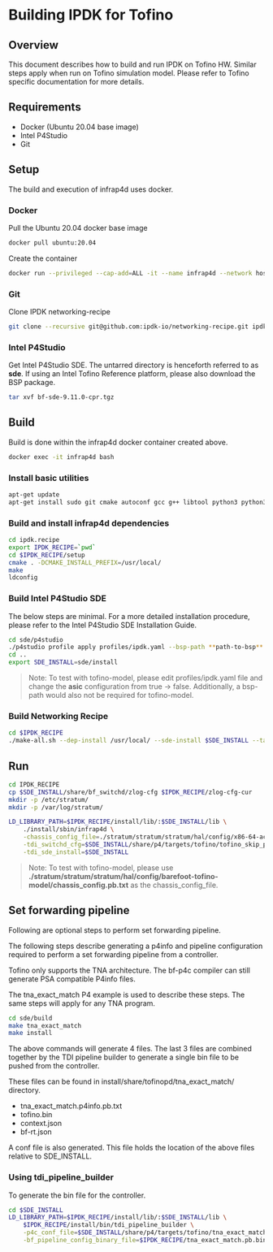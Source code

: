 # Building IPDK for Tofino

## Overview

This document describes how to build and run IPDK on Tofino HW. Similar steps apply when run on Tofino simulation model. Please refer to Tofino specific documentation for more details.

## Requirements

- Docker (Ubuntu 20.04 base image)
- Intel P4Studio
- Git

## Setup

The build and execution of infrap4d uses docker.

### Docker

Pull the Ubuntu 20.04 docker base image

```bash
docker pull ubuntu:20.04
```

Create the container

```bash
docker run --privileged --cap-add=ALL -it --name infrap4d --network host -d ubuntu:20.04 /bin/bash
```

### Git

Clone IPDK networking-recipe

```bash
git clone --recursive git@github.com:ipdk-io/networking-recipe.git ipdk.recipe
```

### Intel P4Studio

Get Intel P4Studio SDE. The untarred directory is henceforth referred to as **sde**. If using an Intel Tofino Reference platform, please also download the BSP package.

```bash
tar xvf bf-sde-9.11.0-cpr.tgz
```

## Build

Build is done within the infrap4d docker container created above.

```bash
docker exec -it infrap4d bash
```

### Install basic utilities

```bash
apt-get update
apt-get install sudo git cmake autoconf gcc g++ libtool python3 python3-dev python3-distutils iproute2 libssl-dev
```

### Build and install infrap4d dependencies

```bash
cd ipdk.recipe
export IPDK_RECIPE=`pwd`
cd $IPDK_RECIPE/setup
cmake . -DCMAKE_INSTALL_PREFIX=/usr/local/
make
ldconfig
```

### Build Intel P4Studio SDE

The below steps are minimal. For a more detailed installation procedure, please refer to the Intel P4Studio SDE Installation Guide.

```bash
cd sde/p4studio
./p4studio profile apply profiles/ipdk.yaml --bsp-path **path-to-bsp**
cd ..
export SDE_INSTALL=sde/install
```

> Note: To test with tofino-model, please edit profiles/ipdk.yaml file and change the **asic** configuration from true -> false. Additionally, a bsp-path would also not be required for tofino-model.

### Build Networking Recipe

```bash
cd $IPDK_RECIPE
./make-all.sh --dep-install /usr/local/ --sde-install $SDE_INSTALL --target=tofino
```

## Run

```bash
cd IPDK_RECIPE
cp $SDE_INSTALL/share/bf_switchd/zlog-cfg $IPDK_RECIPE/zlog-cfg-cur
mkdir -p /etc/stratum/
mkdir -p /var/log/stratum/

LD_LIBRARY_PATH=$IPDK_RECIPE/install/lib/:$SDE_INSTALL/lib \
    ./install/sbin/infrap4d \
    -chassis_config_file=./stratum/stratum/stratum/hal/config/x86-64-accton-wedge100bf-32x-r0/chassis_config.pb.txt \
    -tdi_switchd_cfg=$SDE_INSTALL/share/p4/targets/tofino/tofino_skip_p4.conf \
    -tdi_sde_install=$SDE_INSTALL
```

> Note: To test with tofino-model, please use **./stratum/stratum/stratum/hal/config/barefoot-tofino-model/chassis_config.pb.txt** as the chassis_config_file.

## Set forwarding pipeline

Following are optional steps to perform set forwarding pipeline.

The following steps describe generating a p4info and pipeline configuration required to perform a set forwarding pipeline from a controller.

Tofino only supports the TNA architecture. The bf-p4c compiler can still generate PSA compatible P4info files.

The tna_exact_match P4 example is used to describe these steps. The same steps will apply for any TNA program.

```bash
cd sde/build
make tna_exact_match
make install
```

The above commands will generate 4 files. The last 3 files are combined together by the TDI pipeline builder to generate a single bin file to be pushed from the controller.

These files can be found in install/share/tofinopd/tna_exact_match/ directory.

- tna_exact_match.p4info.pb.txt
- tofino.bin
- context.json
- bf-rt.json

A conf file is also generated. This file holds the location of the above files relative to SDE_INSTALL.

### Using tdi_pipeline_builder

To generate the bin file for the controller.

```bash
cd $SDE_INSTALL
LD_LIBRARY_PATH=$IPDK_RECIPE/install/lib/:$SDE_INSTALL/lib \
    $IPDK_RECIPE/install/bin/tdi_pipeline_builder \
    -p4c_conf_file=$SDE_INSTALL/share/p4/targets/tofino/tna_exact_match.conf \
    -bf_pipeline_config_binary_file=$IPDK_RECIPE/tna_exact_match.pb.bin
```
